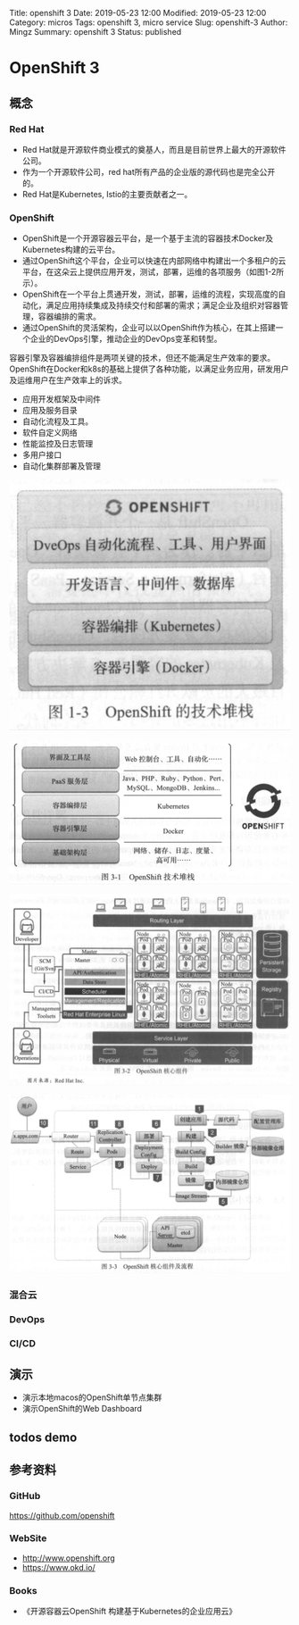 Title: openshift 3
Date: 2019-05-23 12:00
Modified: 2019-05-23 12:00
Category: micros
Tags: openshift 3, micro service
Slug: openshift-3
Author: Mingz
Summary: openshift 3
Status: published



# OpenShift 3




## 概念

### Red Hat
- Red Hat就是开源软件商业模式的奠基人，而且是目前世界上最大的开源软件公司。
- 作为一个开源软件公司，red hat所有产品的企业版的源代码也是完全公开的。
- Red Hat是Kubernetes, Istio的主要贡献者之一。


### OpenShift

- OpenShift是一个开源容器云平台，是一个基于主流的容器技术Docker及Kubernetes构建的云平台。
- 通过OpenShift这个平台，企业可以快速在内部网络中构建出一个多租户的云平台，在这朵云上提供应用开发，测试，部署，运维的各项服务（如图1-2所示）。
- OpenShift在一个平台上贯通开发，测试，部署，运维的流程，实现高度的自动化，满足应用持续集成及持续交付和部署的需求；满足企业及组织对容器管理，容器编排的需求。
- 通过OpenShift的灵活架构，企业可以以OpenShift作为核心，在其上搭建一个企业的DevOps引擎，推动企业的DevOps变革和转型。


容器引擎及容器编排组件是两项关键的技术，但还不能满足生产效率的要求。
OpenShift在Docker和k8s的基础上提供了各种功能，以满足业务应用，研发用户及运维用户在生产效率上的诉求。
- 应用开发框架及中间件
- 应用及服务目录
- 自动化流程及工具。
- 软件自定义网络
- 性能监控及日志管理
- 多用户接口
- 自动化集群部署及管理

![OpenShift技术堆栈](./images/openshift-3-02.png)


![OpenShift技术堆栈](./images/openshift-3-01.png)



![](./images/openshift-3-03.png)



![](./images/openshift-3-04.png)

### 混合云
### DevOps
### CI/CD


## 演示
- 演示本地macos的OpenShift单节点集群
- 演示OpenShift的Web Dashboard



## todos demo


## 参考资料

### GitHub
https://github.com/openshift


### WebSite
- http://www.openshift.org
- https://www.okd.io/

### Books
- 《开源容器云OpenShift 构建基于Kubernetes的企业应用云》
